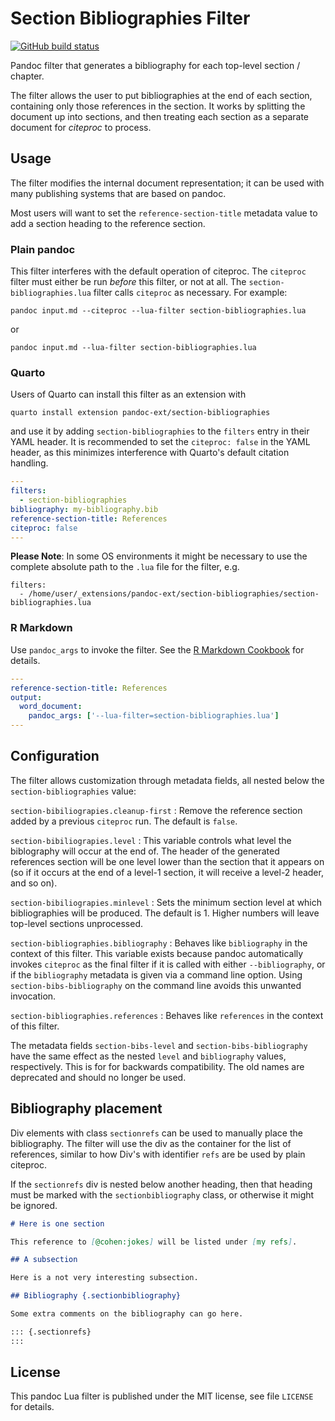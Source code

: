 Section Bibliographies Filter
==================================================================

[![GitHub build status][CI badge]][CI workflow]

Pandoc filter that generates a bibliography for each top-level
section / chapter.

The filter allows the user to put bibliographies at the end of
each section, containing only those references in the section. It
works by splitting the document up into sections, and then
treating each section as a separate document for *citeproc* to
process.

[CI badge]: https://img.shields.io/github/actions/workflow/status/pandoc-ext/section-bibliographies/ci.yaml?branch=main&logo=github
[CI workflow]: https://github.com/pandoc-ext/section-bibliographies/actions/workflows/ci.yaml


Usage
------------------------------------------------------------------

The filter modifies the internal document representation; it can
be used with many publishing systems that are based on pandoc.

Most users will want to set the `reference-section-title` metadata
value to add a section heading to the reference section.

### Plain pandoc

This filter interferes with the default operation of citeproc. The
`citeproc` filter must either be run *before* this filter, or not
at all. The `section-bibliographies.lua` filter calls `citeproc`
as necessary. For example:

    pandoc input.md --citeproc --lua-filter section-bibliographies.lua

or

    pandoc input.md --lua-filter section-bibliographies.lua


### Quarto

Users of Quarto can install this filter as an extension with

    quarto install extension pandoc-ext/section-bibliographies

and use it by adding `section-bibliographies` to the `filters`
entry in their YAML header. It is recommended to set the
`citeproc: false` in the YAML header, as this minimizes
interference with Quarto's default citation handling.

``` yaml
---
filters:
  - section-bibliographies
bibliography: my-bibliography.bib
reference-section-title: References
citeproc: false
---
```

**Please Note**: In some OS environments it might be necessary to
use the complete absolute path to the `.lua` file for the filter,
e.g.

```
filters:
  - /home/user/_extensions/pandoc-ext/section-bibliographies/section-bibliographies.lua
```

### R Markdown

Use `pandoc_args` to invoke the filter. See the [R Markdown
Cookbook](https://bookdown.org/yihui/rmarkdown-cookbook/lua-filters.html)
for details.

``` yaml
---
reference-section-title: References
output:
  word_document:
    pandoc_args: ['--lua-filter=section-bibliographies.lua']
---
```

Configuration
------------------------------------------------------------------

The filter allows customization through metadata fields, all
nested below the `section-bibliographies` value:

`section-bibiliograpies.cleanup-first`
:   Remove the reference section added by a previous `citeproc`
    run. The default is `false`.

`section-bibiliograpies.level`
:   This variable controls what level the biblography will occur
    at the end of. The header of the generated references section
    will be one level lower than the section that it appears on
    (so if it occurs at the end of a level-1 section, it will
    receive a level-2 header, and so on).

`section-bibiliograpies.minlevel`
:   Sets the minimum section level at which bibliographies will be
    produced. The default is 1. Higher numbers will leave
    top-level sections unprocessed.

`section-bibliographies.bibliography`
:   Behaves like `bibliography` in the context of this filter.
    This variable exists because pandoc automatically invokes
    `citeproc` as the final filter if it is called with either
    `--bibliography`, or if the `bibliography` metadata is given
    via a command line option. Using `section-bibs-bibliography`
    on the command line avoids this unwanted invocation.

`section-bibliographies.references`
:   Behaves like `references` in the context of this filter.

The metadata fields `section-bibs-level` and
`section-bibs-bibliography` have the same effect as the nested
`level` and `bibliography` values, respectively. This is for for
backwards compatibility. The old names are deprecated and should
no longer be used.


Bibliography placement
------------------------------------------------------------------

Div elements with class `sectionrefs` can be used to manually
place the bibliography. The filter will use the div as the
container for the list of references, similar to how Div's with
identifier `refs` are be used by plain citeproc.

If the `sectionrefs` div is nested below another heading, then
that heading must be marked with the `sectionbibliography` class,
or otherwise it might be ignored.

``` markdown
# Here is one section

This reference to [@cohen:jokes] will be listed under [my refs].

## A subsection

Here is a not very interesting subsection.

## Bibliography {.sectionbibliography}

Some extra comments on the bibliography can go here.

::: {.sectionrefs}
:::
```


License
------------------------------------------------------------------

This pandoc Lua filter is published under the MIT license, see
file `LICENSE` for details.

